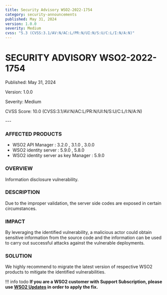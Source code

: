 ```yaml
---
title: Security Advisory WSO2-2022-1754
category: security-announcements
published: May 31, 2024
version: 1.0.0
severity: Medium
cvss: "5.3 (CVSS:3.1/AV:N/AC:L/PR:N/UI:N/S:U/C:L/I:N/A:N)"
---
```


# SECURITY ADVISORY WSO2-2022-1754

<p class="doc-info">Published: May 31, 2024</p>
<p class="doc-info">Version: 1.0.0</p>
<p class="doc-info">Severity: Medium</p>
<p class="doc-info">CVSS Score: 10.0 (CVSS:3.1/AV:N/AC:L/PR:N/UI:N/S:U/C:L/I:N/A:N)</p>
---

### AFFECTED PRODUCTS
* WSO2 API Manager : 3.2.0 , 3.1.0 , 3.0.0
* WSO2 identity server : 5.9.0 , 5.8.0
* WSO2 identity server as key Manager : 5.9.0

### OVERVIEW
Information disclosure vulnerability.


### DESCRIPTION
Due to the improper validation, the server side codes are exposed in certain circumstances.


### IMPACT
By leveraging the identified vulnerability, a malicious actor could obtain sensitive information from the source code and the information can be used to carry out successful attacks against the vulnerable deployments.


### SOLUTION
We highly recommend to migrate the latest version of respective WSO2 products to mitigate the identified vulnerabilities.


!!! info todo
    **If you are a WSO2 customer with Support Subscription, please use [WSO2 Updates](https://wso2.com/updates/) in order to apply the fix.**
